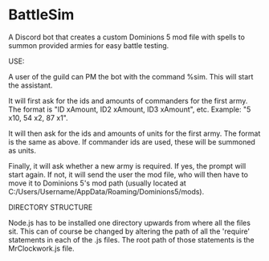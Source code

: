 # BattleSim
A Discord bot that creates a custom Dominions 5 mod file with spells to summon provided armies for easy battle testing.

USE:

A user of the guild can PM the bot with the command %sim. This will start the assistant.

It will first ask for the ids and amounts of commanders for the first army. The format is "ID xAmount, ID2 xAmount, ID3 xAmount", etc. Example: "5 x10, 54 x2, 87 x1".

It will then ask for the ids and amounts of units for the first army. The format is the same as above. If commander ids are used, these will be summoned as units.

Finally, it will ask whether a new army is required. If yes, the prompt will start again. If not, it will send the user the mod file, who will then have to move it to Dominions 5's mod path (usually located at C:/Users/Username/AppData/Roaming/Dominions5/mods).


DIRECTORY STRUCTURE

Node.js has to be installed one directory upwards from where all the files sit. This can of course be changed by altering the path of all the 'require' statements in each of the .js files. The root path of those statements is the MrClockwork.js file.
